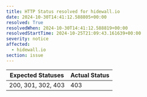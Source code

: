 ```yaml
---
title: HTTP Status resolved for hidewall.io
date: 2024-10-30T14:41:12.588805+00:00
resolved: True
resolvedWhen: 2024-10-30T14:41:12.588819+00:00
resolvedStartTime: 2024-10-25T21:09:43.161639+00:00
severity: notice
affected:
  - hidewall.io
section: issue
---
```


| Expected Statuses | Actual Status  |
|-------------------|----------------|
| 200, 301, 302, 403 | 403 |
